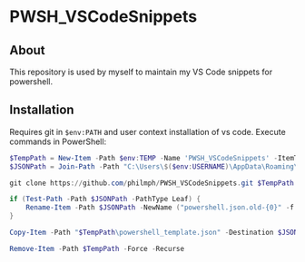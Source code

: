 # PWSH_VSCodeSnippets

## About

This repository is used by myself to maintain my VS Code snippets for powershell.

## Installation

Requires git in ```$env:PATH``` and user context installation of vs code. Execute commands in PowerShell:

```powershell
$TempPath = New-Item -Path $env:TEMP -Name 'PWSH_VSCodeSnippets' -ItemType Directory -Force
$JSONPath = Join-Path -Path "C:\Users\$($env:USERNAME)\AppData\Roaming\Code\User\snippets" -ChildPath 'powershell.json'

git clone https://github.com/philmph/PWSH_VSCodeSnippets.git $TempPath

if (Test-Path -Path $JSONPath -PathType Leaf) {
    Rename-Item -Path $JSONPath -NewName ("powershell.json.old-{0}" -f (Get-Date -Format "yyyyMMdd-HHmmss"))
}

Copy-Item -Path "$TempPath\powershell_template.json" -Destination $JSONPath -Force

Remove-Item -Path $TempPath -Force -Recurse
```

